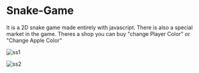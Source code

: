 # Snake-Game
 It is a 2D snake game made entirely with javascript. There is also a special market in the game.
Theres a shop you can buy "change Player Color" or "Change Apple Color"

![ss1](https://github.com/ywkup/Snake-Game/assets/140977517/8a4f0dbf-21b5-4f21-9396-f130b9eeb1cb)



![ss2](https://github.com/ywkup/Snake-Game/assets/140977517/4e502ad6-c12b-471b-9126-57e8f754abaa)
